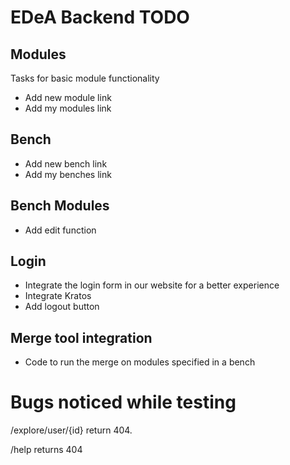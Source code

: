 # EDeA Backend TODO

## Modules

Tasks for basic module functionality

- Add new module link
- Add my modules link

## Bench

- Add new bench link
- Add my benches link

## Bench Modules

- Add edit function

## Login

- Integrate the login form in our website for a better experience
- Integrate Kratos
- Add logout button

## Merge tool integration

- Code to run the merge on modules specified in a bench


# Bugs noticed while testing

/explore/user/{id} return 404.

/help returns 404
